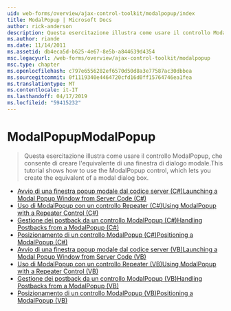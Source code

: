 ```yaml
---
uid: web-forms/overview/ajax-control-toolkit/modalpopup/index
title: ModalPopup | Microsoft Docs
author: rick-anderson
description: Questa esercitazione illustra come usare il controllo ModalPopup, che consente di creare l'equivalente di una finestra di dialogo modale.
ms.author: riande
ms.date: 11/14/2011
ms.assetid: db4eca5d-b625-4e67-8e5b-a844639d4354
msc.legacyurl: /web-forms/overview/ajax-control-toolkit/modalpopup
msc.type: chapter
ms.openlocfilehash: c797e6556282ef6570d50d8a3e77587ac30dbbea
ms.sourcegitcommit: 0f1119340e4464720cfd16d0ff15764746ea1fea
ms.translationtype: MT
ms.contentlocale: it-IT
ms.lasthandoff: 04/17/2019
ms.locfileid: "59415232"
---
```

# <a name="modalpopup"></a><span data-ttu-id="c4249-103">ModalPopup</span><span class="sxs-lookup"><span data-stu-id="c4249-103">ModalPopup</span></span>

> <span data-ttu-id="c4249-104">Questa esercitazione illustra come usare il controllo ModalPopup, che consente di creare l'equivalente di una finestra di dialogo modale.</span><span class="sxs-lookup"><span data-stu-id="c4249-104">This tutorial shows how to use the ModalPopup control, which lets you create the equivalent of a modal dialog box.</span></span>


- [<span data-ttu-id="c4249-105">Avvio di una finestra popup modale dal codice server (C#)</span><span class="sxs-lookup"><span data-stu-id="c4249-105">Launching a Modal Popup Window from Server Code (C#)</span></span>](launching-a-modal-popup-window-from-server-code-cs.md)
- [<span data-ttu-id="c4249-106">Uso di ModalPopup con un controllo Repeater (C#)</span><span class="sxs-lookup"><span data-stu-id="c4249-106">Using ModalPopup with a Repeater Control (C#)</span></span>](using-modalpopup-with-a-repeater-control-cs.md)
- [<span data-ttu-id="c4249-107">Gestione dei postback da un controllo ModalPopup (C#)</span><span class="sxs-lookup"><span data-stu-id="c4249-107">Handling Postbacks from a ModalPopup (C#)</span></span>](handling-postbacks-from-a-modalpopup-cs.md)
- [<span data-ttu-id="c4249-108">Posizionamento di un controllo ModalPopup (C#)</span><span class="sxs-lookup"><span data-stu-id="c4249-108">Positioning a ModalPopup (C#)</span></span>](positioning-a-modalpopup-cs.md)
- [<span data-ttu-id="c4249-109">Avvio di una finestra popup modale dal codice server (VB)</span><span class="sxs-lookup"><span data-stu-id="c4249-109">Launching a Modal Popup Window from Server Code (VB)</span></span>](launching-a-modal-popup-window-from-server-code-vb.md)
- [<span data-ttu-id="c4249-110">Uso di ModalPopup con un controllo Repeater (VB)</span><span class="sxs-lookup"><span data-stu-id="c4249-110">Using ModalPopup with a Repeater Control (VB)</span></span>](using-modalpopup-with-a-repeater-control-vb.md)
- [<span data-ttu-id="c4249-111">Gestione dei postback da un controllo ModalPopup (VB)</span><span class="sxs-lookup"><span data-stu-id="c4249-111">Handling Postbacks from a ModalPopup (VB)</span></span>](handling-postbacks-from-a-modalpopup-vb.md)
- [<span data-ttu-id="c4249-112">Posizionamento di un controllo ModalPopup (VB)</span><span class="sxs-lookup"><span data-stu-id="c4249-112">Positioning a ModalPopup (VB)</span></span>](positioning-a-modalpopup-vb.md)
